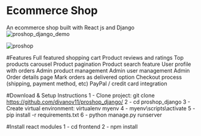 # Ecommerce Shop
 An ecommerce shop built with React js and Django
![proshop_django_demo](https://user-images.githubusercontent.com/76729273/184502458-220bd24c-ca83-4517-b736-0f80c63061fe.png)

![proshop](https://user-images.githubusercontent.com/76729273/184502474-ce3b9451-68db-4d65-9950-3cceb1d39ff5.png)

#Features
Full featured shopping cart
Product reviews and ratings
Top products carousel
Product pagination
Product search feature
User profile with orders
Admin product management
Admin user management
Admin Order details page
Mark orders as delivered option
Checkout process (shipping, payment method, etc)
PayPal / credit card integration

#Download & Setup Instructions
1 - Clone project: git clone https://github.com/divanov11/proshop_django/
2 - cd proshop_django
3 - Create virtual environment: virtualenv myenv
4 - myenv\scripts\activate
5 - pip install -r requirements.txt
6 - python manage.py runserver

#Install react modules
1 - cd frontend
2 - npm install
